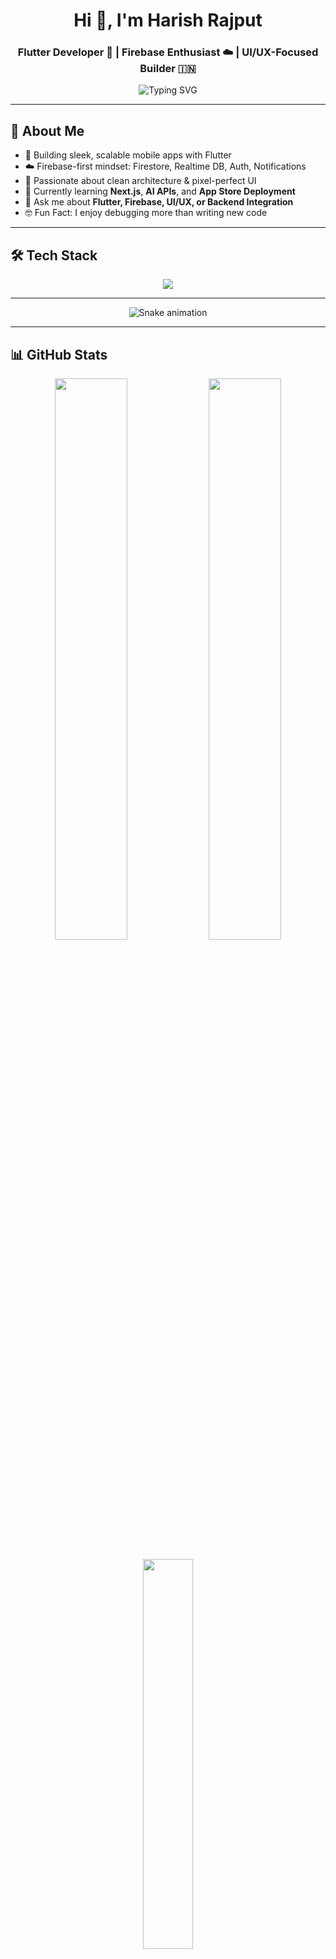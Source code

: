 <h1 align="center">Hi 👋, I'm Harish Rajput</h1>
<h3 align="center">Flutter Developer 💙 | Firebase Enthusiast ☁️ | UI/UX-Focused Builder 🇮🇳</h3>

<p align="center">
  <img src="https://readme-typing-svg.demolab.com?font=Fira+Code&pause=1000&color=36BCF7&center=true&vCenter=true&width=435&lines=Flutter+Full-Stack+Dev;Firebase+Cloud+Expert;Designing+Code+with+Purpose" alt="Typing SVG" />
</p>

---

## 🚀 About Me

- 📱 Building sleek, scalable mobile apps with Flutter  
- ☁️ Firebase-first mindset: Firestore, Realtime DB, Auth, Notifications  
- 🎯 Passionate about clean architecture & pixel-perfect UI  
- 🌱 Currently learning **Next.js**, **AI APIs**, and **App Store Deployment**  
- 💬 Ask me about **Flutter, Firebase, UI/UX, or Backend Integration**  
- 🤓 Fun Fact: I enjoy debugging more than writing new code  

---

## 🛠️ Tech Stack

<p align="center">
  <img src="https://skillicons.dev/icons?i=flutter,dart,firebase,androidstudio,git,github" />
</p>

---

 <div align="center">   <img src="https://profile-readme-generator.com/assets/snake.svg" alt="Snake animation" /> </div>
 
---
## 📊 GitHub Stats

<div align="center">
  
  <!-- GitHub Stats Card -->
  <img src="https://github-readme-stats.vercel.app/api?username=dvlpr-harsh1&show_icons=true&include_all_commits=true&count_private=true&hide_border=true&bg_color=0d1117&title_color=22c55e&icon_color=4ade80&text_color=ffffff" width="48%" />
  
  <!-- GitHub Streak Card -->
  <img src="https://github-readme-streak-stats.herokuapp.com/?user=dvlpr-harsh1&hide_border=true&background=0D1117&ring=6366f1&fire=ef4444&currStreakLabel=facc15&sideLabels=38bdf8&sideNums=ffffff&dates=ffffff" width="48%" />

</div>

<br/>

<!-- GitHub Top Languages -->
<div align="center">
  <img src="https://github-readme-stats.vercel.app/api/top-langs/?username=dvlpr-harsh1&layout=compact&hide_border=true&bg_color=0d1117&title_color=8b5cf6&text_color=ffffff&langs_count=6" width="40%" />
</div>


---

## 📊 Activity Graph

<p align="center">
  <img src="https://github-readme-activity-graph.vercel.app/graph?username=dvlpr-harsh1&custom_title=Harish%20Rajput%20-%20Activity%20Graph&bg_color=0d1117&color=22c55e&line=16a34a&point=4ade80&area=true&area_color=14532d&title_color=cccccc&hide_border=true" />
</p>


---

## 🔗 Connect With Me

<p align="center">
  <a href="mailto:harish.rajput@example.com">
    <img src="https://img.shields.io/badge/-Email-red?style=flat&logo=gmail&logoColor=white" />
  </a>
  <a href="https://linkedin.com/in/yourusername">
    <img src="https://img.shields.io/badge/-LinkedIn-0A66C2?logo=linkedin&style=flat" />
  </a>
  <a href="https://twitter.com/yourusername">
    <img src="https://img.shields.io/badge/-Twitter-1DA1F2?logo=twitter&style=flat" />
  </a>
  <a href="https://github.com/dvlpr-harsh1/portfolio">
    <img src="https://img.shields.io/badge/-Portfolio-000?logo=vercel&style=flat" />
  </a>
</p>

---

## 🧠 Featured Projects

- 🏋️‍♂️ [GrindCore – Smart Gym App](https://github.com/dvlpr-harsh1/grindcore)  
  *Flutter + Firebase based gym tracker with push notifications, profile management & workouts*

- 🧑‍💻 [Portfolio Site](https://github.com/dvlpr-harsh1/portfolio)  
  *Personal portfolio built with Flutter Web and hosted via GoDaddy*

- 📱 [EagleLoan.finance](https://github.com/dvlpr-harsh1/eagleloan)  
  *Loan management system using Firestore & Firebase Auth*

---

## 🏆 GitHub Trophies

<p align="center">
  <img src="https://github-profile-trophy.vercel.app/?username=dvlpr-harsh1&theme=onedark&no-frame=true&no-bg=true&margin-w=4" />
</p>

---

> ⚙️ *"Code is like humor. When you have to explain it, it’s bad." – Cory House*

<p align="center">
  <img src="https://capsule-render.vercel.app/api?type=waving&color=0f2027&height=100&section=footer"/>
</p>
